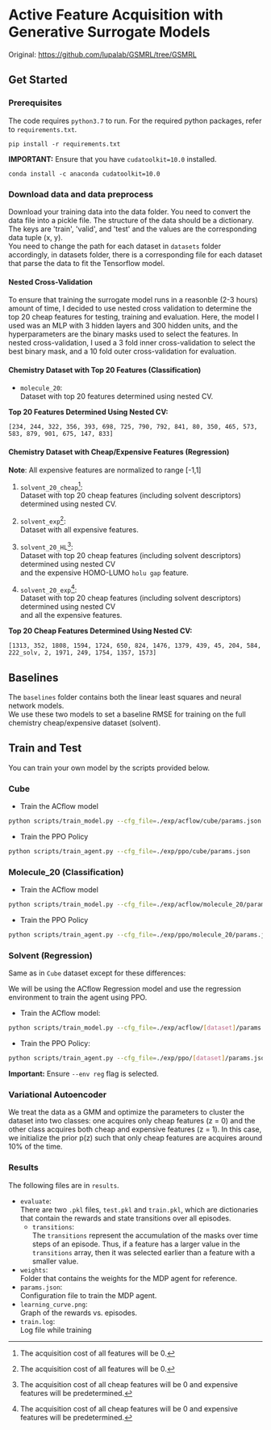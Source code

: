 # Active Feature Acquisition with Generative Surrogate Models
Original: https://github.com/lupalab/GSMRL/tree/GSMRL
## Get Started

### Prerequisites

The code requires `python3.7` to run. For the required python packages, refer to `requirements.txt`.
```
pip install -r requirements.txt
```

**IMPORTANT:** Ensure that you have `cudatoolkit=10.0` installed.
```
conda install -c anaconda cudatoolkit=10.0
```

### Download data and data preprocess

Download your training data into the data folder. You need to convert the data file into a pickle file. The structure of the data should be a dictionary. The keys are 'train', 'valid', and 'test' and the values are the corresponding data tuple (x, y).
<br />
You need to change the path for each dataset in `datasets` folder accordingly, in datasets folder, there is a corresponding file for each dataset that parse the data to fit the Tensorflow model.

#### Nested Cross-Validation

To ensure that training the surrogate model runs in a reasonble (2-3 hours) amount of time, I decided to use nested cross validation to determine the top 20 cheap features for testing, training and evaluation. Here, the model I used was an MLP with 3 hidden layers and 300 hidden units, and the hyperparameters are the binary masks used to select the features. In nested cross-validation, I used a 3 fold inner cross-validation to select the best binary mask, and a 10 fold outer cross-validation for evaluation.

#### Chemistry Dataset with Top 20 Features (Classification)

- `molecule_20`: <br /> Dataset with top 20 features determined using nested CV.

**Top 20 Features Determined Using Nested CV:**
```
[234, 244, 322, 356, 393, 698, 725, 790, 792, 841, 80, 350, 465, 573, 583, 879, 901, 675, 147, 833]
```

#### Chemistry Dataset with Cheap/Expensive Features (Regression)

**Note**: All expensive features are normalized to range [-1,1]

1. `solvent_20_cheap`[^1]: <br /> Dataset with top 20 cheap features (including solvent descriptors) determined using nested CV.

2. `solvent_exp`[^1]: <br /> Dataset with all expensive features.

3. `solvent_20_HL`[^2]: <br /> Dataset with top 20 cheap features (including solvent descriptors) determined using nested CV <br /> and the expensive HOMO-LUMO `holu gap` feature. 
4. `solvent_20_exp`[^2]: <br /> Dataset with top 20 cheap features (including solvent descriptors) determined using nested CV <br /> and all the expensive features. 

**Top 20 Cheap Features Determined Using Nested CV:**
```
[1313, 352, 1808, 1594, 1724, 650, 824, 1476, 1379, 439, 45, 204, 584, 222_solv, 2, 1971, 249, 1754, 1357, 1573]
```

## Baselines

The `baselines` folder contains both the linear least squares and neural network models. <br /> We use these two models to set a baseline RMSE for training on the full chemistry cheap/expensive dataset (solvent). 

## Train and Test

You can train your own model by the scripts provided below.

### Cube

- Train the ACflow model

``` bash
python scripts/train_model.py --cfg_file=./exp/acflow/cube/params.json
```

- Train the PPO Policy
``` bash
python scripts/train_agent.py --cfg_file=./exp/ppo/cube/params.json
```

### Molecule_20 (Classification)

- Train the ACflow model

``` bash
python scripts/train_model.py --cfg_file=./exp/acflow/molecule_20/params.json
```

- Train the PPO Policy
``` bash
python scripts/train_agent.py --cfg_file=./exp/ppo/molecule_20/params.json
```

### Solvent (Regression)

Same as in `Cube` dataset except for these differences:

We will be using the ACflow Regression model and use the regression environment to train the agent using PPO.

- Train the ACflow model:
``` bash
python scripts/train_model.py --cfg_file=./exp/acflow/[dataset]/params.json
```

- Train the PPO Policy:
``` bash
python scripts/train_agent.py --cfg_file=./exp/ppo/[dataset]/params.json --env reg
```

**Important:** Ensure `--env reg` flag is selected.

### Variational Autoencoder

We treat the data as a GMM and optimize the parameters to cluster the dataset into two classes: one acquires only cheap features (z = 0) 
and the other class acquires both cheap and expensive features (z = 1). In this case, we initialize the prior p(z) such that only cheap features
are acquires around 10% of the time.

### Results

The following files are in `results`.

- `evaluate`: <br /> There are two `.pkl` files, `test.pkl` and `train.pkl`, which are dictionaries that contain the rewards and state transitions over all episodes.
  - `transitions`: <br /> The `transitions` represent the accumulation of the masks over time steps of an episode. Thus, if a feature has a larger value in the `transitions` array, then it was selected earlier than a feature with a smaller value.
- `weights`: <br /> Folder that contains the weights for the MDP agent for reference.
- `params.json`: <br /> Configuration file to train the MDP agent.
- `learning_curve.png`: <br /> Graph of the rewards vs. episodes.
- `train.log`: <br /> Log file while training

[^1]: The acquisition cost of all features will be 0.
[^2]: The acquisition cost of all cheap features will be 0 and expensive features will be predetermined.
